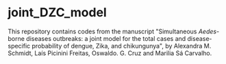 # joint_DZC_model

This repository contains codes from the manuscript "Simultaneous *Aedes*-borne diseases outbreaks: a joint model for the total cases and disease-specific probability of dengue, Zika, and chikungunya", by Alexandra M. Schmidt, Laís Picinini Freitas, Oswaldo. G. Cruz and Marilia Sá Carvalho. 
